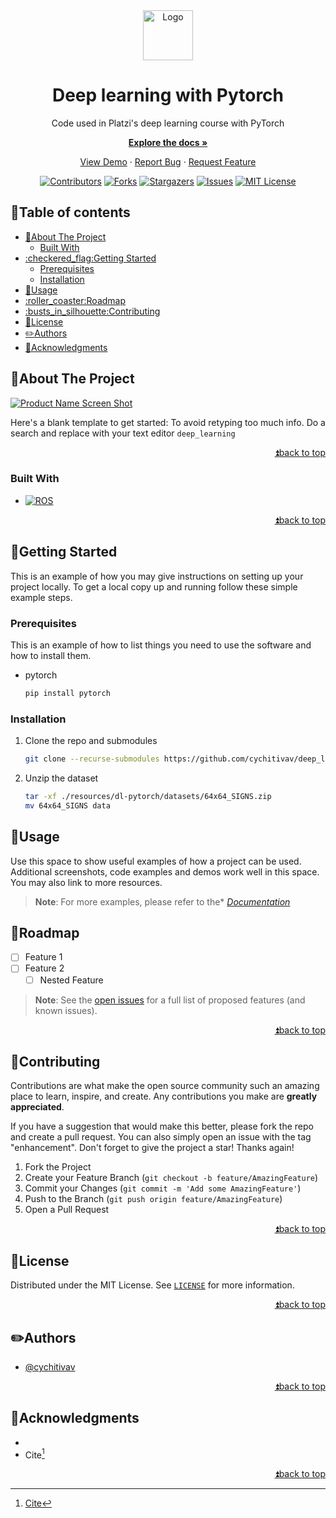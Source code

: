 <!--
MARKDOWN IMAGES & BADGES
* https://www.markdownguide.org/basic-syntax/#reference-style-links
* https://github.com/Ileriayo/markdown-badges

EMOJIS
* https://gist.github.com/rxaviers/7360908
  
Find and replace the following text with the name of the project:
	deep_learning
-->

<div align="center" id="readme-top">

<img src="https://user-images.githubusercontent.com/30636259/206070510-6a660c11-586e-4ada-a38b-68c7565761c5.png" alt="Logo" width="80"/>

<!-- omit in toc -->
# Deep learning with Pytorch
Code used in Platzi's deep learning course with PyTorch

[**Explore the docs »**](https://github.com/cychitivav/deep_learning/wiki)

[View Demo](https://github.com/cychitivav/deep_learning) · [Report Bug](https://github.com/cychitivav/deep_learning/issues) · [Request Feature](https://github.com/cychitivav/deep_learning/issues)

[![Contributors](https://img.shields.io/github/contributors/cychitivav/deep_learning.svg?style=for-the-badge)](https://github.com/cychitivav/deep_learning/graphs/contributors)
[![Forks](https://img.shields.io/github/forks/cychitivav/deep_learning.svg?style=for-the-badge)](https://github.com/cychitivav/deep_learning/network/members)
[![Stargazers](https://img.shields.io/github/stars/cychitivav/deep_learning.svg?style=for-the-badge)](https://github.com/cychitivav/deep_learning/stargazers)
[![Issues](https://img.shields.io/github/issues/cychitivav/deep_learning.svg?style=for-the-badge)](https://github.com/cychitivav/deep_learning/issues)
[![MIT License](https://img.shields.io/github/license/cychitivav/deep_learning.svg?style=for-the-badge)](https://github.com/cychitivav/deep_learning/blob/main/LICENSE)


</div>


<!-- TABLE OF CONTENTS -->
<!-- omit in toc -->
## :pencil:Table of contents
- [:pushpin:About The Project](#pushpinabout-the-project)
	- [Built With](#built-with)
- [:checkered\_flag:Getting Started](#checkered_flaggetting-started)
	- [Prerequisites](#prerequisites)
	- [Installation](#installation)
- [:balloon:Usage](#balloonusage)
- [:roller\_coaster:Roadmap](#roller_coasterroadmap)
- [:busts\_in\_silhouette:Contributing](#busts_in_silhouettecontributing)
- [:key:License](#keylicense)
- [:pencil2:Authors](#pencil2authors)
- [:tada:Acknowledgments](#tadaacknowledgments)



<!-- ABOUT THE PROJECT -->
## :pushpin:About The Project

[![Product Name Screen Shot](https://user-images.githubusercontent.com/30635659/169600958-763d1628-b7bb-475c-a8bc-56120d1d3ff9.svg)](https://user-images.githubusercontent.com/30635659/169600958-763d1628-b7bb-475c-a8bc-56120d1d3ff9.svg)

Here's a blank template to get started: To avoid retyping too much info. Do a search and replace with your text editor `deep_learning`

<div align="right">

[:arrow_double_up:back to top](#readme-top)
</div>



<!-- BADGES
https://github.com/Ileriayo/markdown-badges -->
### Built With
* [![ROS](https://img.shields.io/badge/ros-%230A0FF9.svg?style=for-the-badge&logo=ros&logoColor=white)](ros.org)

<div align="right">

[:arrow_double_up:back to top](#readme-top)
</div>



<!-- GETTING STARTED -->
## :checkered_flag:Getting Started

This is an example of how you may give instructions on setting up your project locally.
To get a local copy up and running follow these simple example steps.

### Prerequisites

This is an example of how to list things you need to use the software and how to install them.
* pytorch
	```sh
	pip install pytorch
	```

### Installation

1. Clone the repo and submodules
	```sh
	git clone --recurse-submodules https://github.com/cychitivav/deep_learning.git
	```
2. Unzip the dataset
	```sh
	tar -xf ./resources/dl-pytorch/datasets/64x64_SIGNS.zip
	mv 64x64_SIGNS data
	```

<!-- USAGE EXAMPLES -->
## :balloon:Usage

Use this space to show useful examples of how a project can be used. Additional screenshots, code examples and demos work well in this space. You may also link to more resources.

> __Note__: For more examples, please refer to the* [*Documentation*](https://github.com/cychitivav/deep_learning/wiki)




<!-- ROADMAP -->
## :roller_coaster:Roadmap

- [ ] Feature 1
- [ ] Feature 2
    - [ ] Nested Feature

> __Note__: See the [open issues](https://github.com/cychitivav/deep_learning/issues) for a full list of proposed features (and known issues).

<div align="right">

[:arrow_double_up:back to top](#readme-top)
</div>



<!-- CONTRIBUTING -->
## :busts_in_silhouette:Contributing

Contributions are what make the open source community such an amazing place to learn, inspire, and create. Any contributions you make are **greatly appreciated**.

If you have a suggestion that would make this better, please fork the repo and create a pull request. You can also simply open an issue with the tag "enhancement".
Don't forget to give the project a star! Thanks again!

1. Fork the Project
2. Create your Feature Branch (`git checkout -b feature/AmazingFeature`)
3. Commit your Changes (`git commit -m 'Add some AmazingFeature'`)
4. Push to the Branch (`git push origin feature/AmazingFeature`)
5. Open a Pull Request

<div align="right">

[:arrow_double_up:back to top](#readme-top)
</div>



<!-- LICENSE -->
## :key:License
Distributed under the MIT License. See [`LICENSE`](LICENSE) for more information.

<div align="right">

[:arrow_double_up:back to top](#readme-top)
</div>



<!-- CONTACT -->
## :pencil2:Authors
* [@cychitivav](https://github.com/cychitivav)


<div align="right">

[:arrow_double_up:back to top](#readme-top)
</div>



<!-- ACKNOWLEDGMENTS -->
## :tada:Acknowledgments

* []()
* Cite[^cite]


<div align="right">

[:arrow_double_up:back to top](#readme-top)
</div>

[^cite]: [Cite]()



